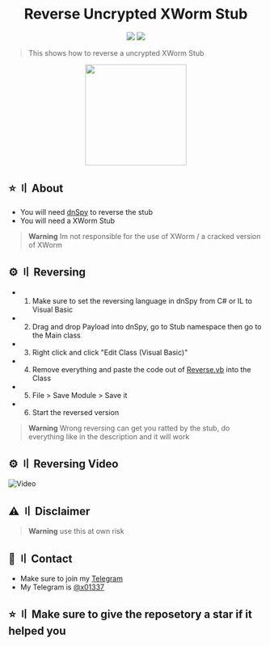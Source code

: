 <h1 align="center">Reverse Uncrypted XWorm Stub</h1>
<p align="center">
  <img src="https://img.shields.io/badge/Tool-dnSpy-black" >
  <img src="https://img.shields.io/badge/Language-VB.Net-blueviolet" >
  </a>
</p>

> This shows how to reverse a uncrypted XWorm Stub

<p align="center"> 
  <kbd>
<img src="https://repository-images.githubusercontent.com/535097456/7e0fd6ca-d04e-42ad-96dd-51ac51b2de02" width="200"></img>
  </kbd>
</p>

## ⭐ 〢 About

- You will need [dnSpy](https://github.com/dnSpy/dnSpy/releases) to reverse the stub
- You will need a XWorm Stub
> **Warning**
> Im not responsible for the use of XWorm / a cracked version of XWorm

## ⚙ 〢 Reversing
- 1. Make sure to set the reversing language in dnSpy from C# or IL to Visual Basic
- 2. Drag and drop Payload into dnSpy, go to Stub namespace then go to the Main class
- 3. Right click and click "Edit Class (Visual Basic)"
- 4. Remove everything and paste the code out of [Reverse.vb](https://raw.githubusercontent.com/MJMODZZ-V3/Reverse-XWorm-Client-Settings/main/Reverse.vb) into the Class
- 5. File > Save Module > Save it
- 6. Start the reversed version
> **Warning**
> Wrong reversing can get you ratted by the stub, do everything like in the description and it will work

## ⚙ 〢 Reversing Video

![Video](https://streamable.com/qfyvzp)

## ⚠ 〢 Disclaimer
> **Warning**
> use this at own risk

## 💬 〢 Contact
- Make sure to join my [Telegram](https://t.me/PegasusOrganization)
- My Telegram is [@x01337](https://t.me/x01337)

## ⭐ 〢 Make sure to give the reposetory a star if it helped you
